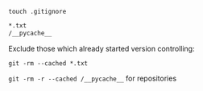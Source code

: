 `touch .gitignore`



```txt
*.txt
/__pycache__
```



Exclude those which already started version controlling:

`git -rm --cached *.txt`

`git -rm -r --cached /__pycache__` for repositories

